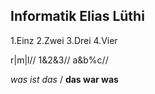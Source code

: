 ## Informatik Elias Lüthi

1.Einz
2.Zwei
3.Drei
4.Vier

r|m|l//
1&2&3//
a&b%c//

*was ist das* /
**das war was**
